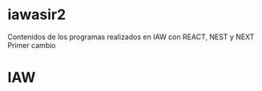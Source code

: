 # iawasir2
Contenidos de los programas realizados en IAW con REACT, NEST y NEXT
Primer cambio
# IAW
